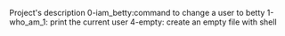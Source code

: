 Project's description
0-iam_betty:command to change a user to betty
1-who_am_1: print the current user
4-empty: create an empty file with shell
